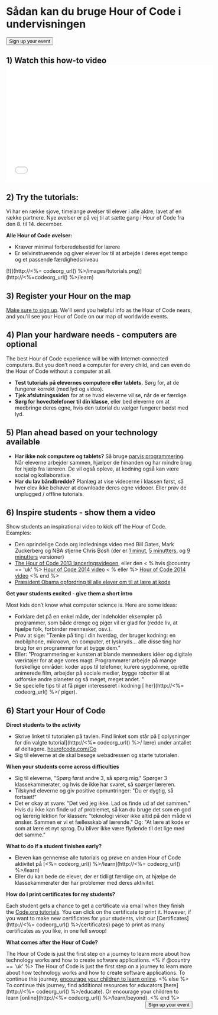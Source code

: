 

<div class="row">
  <h1 class="col-sm-6">
    Sådan kan du bruge Hour of Code i undervisningen
  </h1>
  
  <div class="col-sm-6 button-container centered">
    <a href="<%= hoc_uri('/#join') %>"><button class="signup-button">Sign up your event</button></a>
  </div>
</div>

## 1) Watch this how-to video <iframe width="560" height="315" src="//www.youtube.com/embed/tQeSke4hIds" frameborder="0" allowfullscreen></iframe>
## 2) Try the tutorials:

Vi har en række sjove, timelange øvelser til elever i alle aldre, lavet af en række partnere. Nye øvelser er på vej til at sætte gang i Hour of Code fra den 8. til 14. december.

**Alle Hour of Code øvelser:**

  * Kræver minimal forberedelsestid for lærere
  * Er selvinstruerende og giver elever lov til at arbejde i deres eget tempo og et passende færdighedsniveau

[![](http://<%= codeorg_url() %>/images/tutorials.png)](http://<%=codeorg_url() %>/learn)

## 3) Register your Hour on the map

[Make sure to sign up](<%= hoc_uri('/') %>). We'll send you helpful info as the Hour of Code nears, and you'll see your Hour of Code on our map of worldwide events.

## 4) Plan your hardware needs - computers are optional

The best Hour of Code experience will be with Internet-connected computers. But you don’t need a computer for every child, and can even do the Hour of Code without a computer at all.

  * **Test tutorials på elevernes computere eller tablets.** Sørg for, at de fungerer korrekt (med lyd og video).
  * **Tjek afslutningssiden** for at se hvad eleverne vil se, når de er færdige. 
  * **Sørg for hovedtelefoner til din klasse**, eller bed eleverne om at medbringe deres egne, hvis den tutorial du vælger fungerer bedst med lyd.

## 5) Plan ahead based on your technology available

  * **Har ikke nok computere og tablets?** Så bruge [parvis programmering](http://www.ncwit.org/resources/pair-programming-box-power-collaborative-learning). Når eleverne arbejder sammen, hjælper de hinanden og har mindre brug for hjælp fra læreren. De vil også opleve, at kodning også kan være social og kollaborative.
  * **Har du lav båndbredde?** Planlæg at vise videoerne i klassen først, så hver elev ikke behøver at downloade deres egne videoer. Eller prøv de unplugged / offline tutorials.

## 6) Inspire students - show them a video

Show students an inspirational video to kick off the Hour of Code. Examples:

  * Den oprindelige Code.org indlednings video med Bill Gates, Mark Zuckerberg og NBA stjerne Chris Bosh (der er [1 minut](https://www.youtube.com/watch?v=qYZF6oIZtfc), [5 minutters](https://www.youtube.com/watch?v=nKIu9yen5nc), og [9 minutters](https://www.youtube.com/watch?v=dU1xS07N-FA) versioner)
  * [The Hour of Code 2013 lanceringsvideoen](https://www.youtube.com/watch?v=FC5FbmsH4fw), eller den < % hvis @country == 'uk' %> [Hour of Code 2014 video](https://www.youtube.com/watch?v=96B5-JGA9EQ) < % eller %> [Hour of Code 2014 video](https://www.youtube.com/watch?v=rH7AjDMz_dc&index=2&list=PLzdnOPI1iJNe1WmdkMG-Ca8cLQpdEAL7Q) <% end %>
  * [Præsident Obama opfordring til alle elever om til at lære at kode](https://www.youtube.com/watch?v=6XvmhE1J9PY)

**Get your students excited - give them a short intro**

Most kids don’t know what computer science is. Here are some ideas:

  * Forklare det på en enkel måde, der indeholder eksempler på programmer, som både drenge og piger vil er glad for (redde liv, at hjælpe folk, forbinder mennesker, osv.).
  * Prøv at sige: "Tænke på ting i din hverdag, der bruger kodning: en mobilphone, mikroovn, en computer, et lyskryds... alle disse ting har brug for en programmør for at bygge dem."
  * Eller: "Programmering er kunsten at blande menneskers idéer og digitale værktøjer for at øge vores magt. Programmører arbejde på mange forskellige områder: koder apps til telefoner, kurere sygdomme, oprette animerede film, arbejder på sociale medier, bygge robotter til at udforske andre planeter og så meget, meget andet. "
  * Se specielle tips til at få piger interesseret i kodning [ her](http://<%= codeorg_url() %>/ piger). 

## 6) Start your Hour of Code

**Direct students to the activity**

  * Skrive linket til tutorialen på tavlen. Find linket som står på [ oplysninger for din valgte tutorial](http://<%= codeorg_url() %>/ lære) under antallet af deltagere. [hourofcode.com/Co](http://hourofcode.com/co)
  * Sig til eleverne at de skal besøge webadressen og starte tutorialen.

**When your students come across difficulties**

  * Sig til eleverne, "Spørg først andre 3, så spørg mig." Spørger 3 klassekammerater, og hvis de ikke har svaret, så spørger læreren.
  * Tilskynd eleverne og giv positive opmuntringer: "Du er dygtig, så fortsæt!"
  * Det er okay at svare: "Det ved jeg ikke. Lad os finde ud af det sammen." Hvis du ikke kan finde ud af problemet, så kan du bruge det som en god og lærerig lektion for klassen: "teknologi virker ikke altid på den måde vi ønsker. Sammen er vi et fællesskab af lærende." Og: "At lære at kode er som at lære et nyt sprog. Du bliver ikke være flydende til det lige med det samme."

**What to do if a student finishes early?**

  * Eleven kan gennemse alle tutorials og prøve en anden Hour of Code aktivitet på [<%= codeorg_url() %>/learn](http://<%= codeorg_url() %>/learn)
  * Eller du kan bede de elever, der er tidligt færdige om, at hjælpe de klassekammerater der har problemer med deres aktivitet.

**How do I print certificates for my students?**

Each student gets a chance to get a certificate via email when they finish the [Code.org tutorials](http://studio.code.org). You can click on the certificate to print it. However, if you want to make new certificates for your students, visit our [Certificates](http://<%= codeorg_url() %>/certificates) page to print as many certificates as you like, in one fell swoop!

**What comes after the Hour of Code?**

The Hour of Code is just the first step on a journey to learn more about how technology works and how to create software applications. <% if @country == 'uk' %> The Hour of Code is just the first step on a journey to learn more about how technology works and how to create software applications. To continue this journey, [encourage your children to learn online](http://uk.code.org/learn/beyond). <% else %> To continue this journey, find additional resources for educators [here](http://<%= codeorg_url() %>/educate). Or encourage your children to learn [online](http://<%= codeorg_url() %>/learn/beyond). <% end %> <a style="display: block" href="<%= hoc_uri('/#join') %>"><button style="float: right;">Sign up your event</button></a>